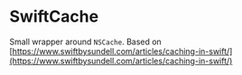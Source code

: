 # SwiftCache

Small wrapper around `NSCache`. Based on [https://www.swiftbysundell.com/articles/caching-in-swift/](https://www.swiftbysundell.com/articles/caching-in-swift/)
